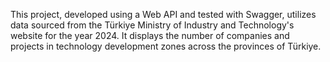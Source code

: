 This project, developed using a Web API and tested with Swagger, utilizes data sourced from the Türkiye Ministry of Industry and Technology's website for the year 2024. It displays the number of companies and projects in technology development zones across the provinces of Türkiye.
